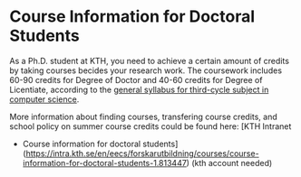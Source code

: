 # Course Information for Doctoral Students

As a Ph.D. student at KTH, you need to achieve a certain amount of credits by taking courses becides your research work. The coursework includes 60-90 credits for Degree of Doctor and 40-60 credits for Degree of Licentiate, according to the [general syllabus for third-cycle subject in computer science](https://intra.kth.se/polopoly_fs/1.1020996.1603122435!/ASP%20Datalogi%202010-11-30%20EN.pdf).

More information about finding courses, transfering course credits, and school policy on summer course credits could be found here: [KTH Intranet
- Course information for doctoral students](https://intra.kth.se/en/eecs/forskarutbildning/courses/course-information-for-doctoral-students-1.813447) (kth account needed)